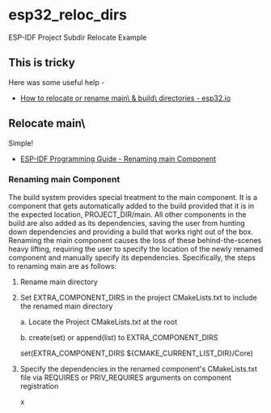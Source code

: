 # esp32_reloc_dirs

ESP-IDF Project Subdir Relocate Example

## This is tricky

Here was some useful help - 

- [How to relocate or rename main\ & build\ directories - esp32.io](http://forum.esp32.com/viewtopic.php?f=13&t=44878&sid=2a296088b0342d8d1ae8d63c3473828e)

## Relocate main\

Simple!

- [ESP-IDF Programming Guide - Renaming main Component](https://docs.espressif.com/projects/esp-idf/en/latest/esp32/api-guides/build-system.html#rename-main)


### Renaming main Component

The build system provides special treatment to the main component. It is a component that gets automatically added to the build provided that it is in the expected location, PROJECT_DIR/main. All other components in the build are also added as its dependencies, saving the user from hunting down dependencies and providing a build that works right out of the box. Renaming the main component causes the loss of these behind-the-scenes heavy lifting, requiring the user to specify the location of the newly renamed component and manually specify its dependencies. Specifically, the steps to renaming main are as follows:

1. Rename main directory

2. Set EXTRA_COMPONENT_DIRS in the project CMakeLists.txt to include the renamed main directory

	a. Locate the Project CMakeLists.txt at the root
	
	b. create(set) or append(list) to EXTRA_COMPONENT_DIRS
	
	 set(EXTRA_COMPONENT_DIRS ${CMAKE_CURRENT_LIST_DIR}/Core)

3. Specify the dependencies in the renamed component's CMakeLists.txt file via REQUIRES or PRIV_REQUIRES arguments on component registration

	x